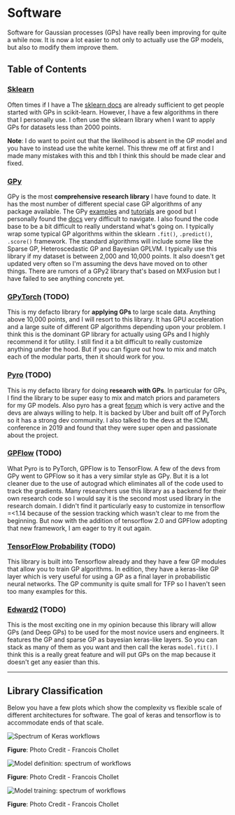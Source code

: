 # Software

Software for Gaussian processes (GPs) have really been improving for quite a while now. It is now a lot easier to not only to actually use the GP models, but also to modify them improve them.



## Table of Contents


### **[Sklearn](sklearn/README.md)**

Often times if I have a The [sklearn docs](https://scikit-learn.org/stable/modules/gaussian_process.html) are already sufficient to get people started with GPs in scikit-learn. However, I have a few algorithms in there that I personally use. I often use the sklearn library when I want to apply GPs for datasets less than 2000 points. 

**Note**: I do want to point out that the likelihood is absent in the GP model and you have to instead use the white kernel. This threw me off at first and I made many mistakes with this and tbh I think this should be made clear and fixed.

### **[GPy](./../gpy/README.md)**

GPy is the most **comprehensive research library** I have found to date. It has the most number of different special case GP algorithms of any package available. The GPy [examples](https://gpy.readthedocs.io/en/deploy/_modules/GPy/examples/regression.html) and [tutorials](https://nbviewer.jupyter.org/github/SheffieldML/notebook/blob/master/GPy/index.ipynb) are good but I personally found the [docs](https://gpy.readthedocs.io/en/deploy/) very difficult to navigate. I also found the code base to be a bit difficult to really understand what's going on. I typically wrap some typical GP algorithms within the sklearn `.fit()`, `.predict()`, `.score()` framework. The standard algorithms will include some like the Sparse GP, Heteroscedastic GP and Bayesian GPLVM. I typically use this library if my dataset is between 2,000 and 10,000 points. It also doesn't get updated very often so I'm assuming the devs have moved on to other things. There are rumors of a GPy2 library that's based on MXFusion but I have failed to see anything concrete yet.

### **[GPyTorch](./../gpytorch/README.md) (TODO)**
This is my defacto library for **applying GPs** to large scale data. Anything above 10,000 points, and I will resort to this library. It has GPU acceleration and a large suite of different GP algorithms depending upon your problem. I think this is the dominant GP library for actually using GPs and I highly recommend it for utility. I still find it a bit difficult to really customize anything under the hood. But if you can figure out how to mix and match each of the modular parts, then it should work for you.

### **[Pyro](./../pyro/README.md) (TODO)**
This is my defacto library for doing **research with GPs**. In particular for GPs, I find the library to be super easy to mix and match priors and parameters for my GP models. Also pyro has a great [forum](https://forum.pyro.ai/) which is very active and the devs are always willing to help. It is backed by Uber and built off of PyTorch so it has a strong dev community. I also talked to the devs at the ICML conference in 2019 and found that they were super open and passionate about the project. 
  
### **[GPFlow](./../gpflow/README.md) (TODO)**
What Pyro is to PyTorch, GPFlow is to TensorFlow. A few of the devs from GPy went to GPFlow so it has a very similar style as GPy. But it is a lot cleaner due to the use of autograd which eliminates all of the code used to track the gradients. Many researchers use this library as a backend for their own research code so I would say it is the second most used library in the research domain. I didn't find it particularly easy to customize in tensorflow =<1.14 because of the session tracking which wasn't clear to me from the beginning. But now with the addition of tensorflow 2.0 and GPFlow adopting that new framework, I am eager to try it out again.
  
### **[TensorFlow Probability](./../tensorflow/README.md) (TODO)** 
This library is built into Tensorflow already and they have a few GP modules that allow you to train GP algorithms. In edition, they have a keras-like GP layer which is very useful for using a GP as a final layer in probabilistic neural networks. The GP community is quite small for TFP so I haven't seen too many examples for this.

### **[Edward2](./../edward2/README.md) (TODO)** 
This is the most exciting one in my opinion because this library will allow GPs (and Deep GPs) to be used for the most novice users and engineers. It features the GP and sparse GP as bayesian keras-like layers. So you can stack as many of them as you want and then call the keras `model.fit()`. I think this is a really great feature and will put GPs on the map because it doesn't get any easier than this.
  
---
## Library Classification

Below you have a few plots which show the complexity vs flexible scale of different architectures for software. The goal of keras and tensorflow is to accommodate ends of that scale. 

![Spectrum of Keras workflows](https://keras-dev.s3.amazonaws.com/tutorials-img/spectrum-of-workflows.png)

**Figure**: Photo Credit - Francois Chollet

![Model definition: spectrum of workflows](https://keras-dev.s3.amazonaws.com/tutorials-img/model-building-spectrum.png)

**Figure**: Photo Credit - Francois Chollet

![Model training: spectrum of workflows](https://keras-dev.s3.amazonaws.com/tutorials-img/model-training-spectrum.png)

**Figure**: Photo Credit - Francois Chollet
